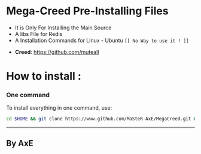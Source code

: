 # Mega-Creed Pre-Installing Files

* It is Only For Installing the Main Source
* A libs File for Redis
* A Installation Commands for Linux - Ubuntu
``` [[ No Way to use it ! ]] ```
- **Creed**: https://github.com/muteall

# How to install :
### One command
To install everything in one command, use:
```sh
cd $HOME && git clone https://www.github.com/MaSteR-AxE/MegaCreed.git && cd MegaCreed && sudo chmod +777 install.sh && sudo chmod 777 launch.sh && sudo screen ./install.sh
```

* * *
## By AxE
